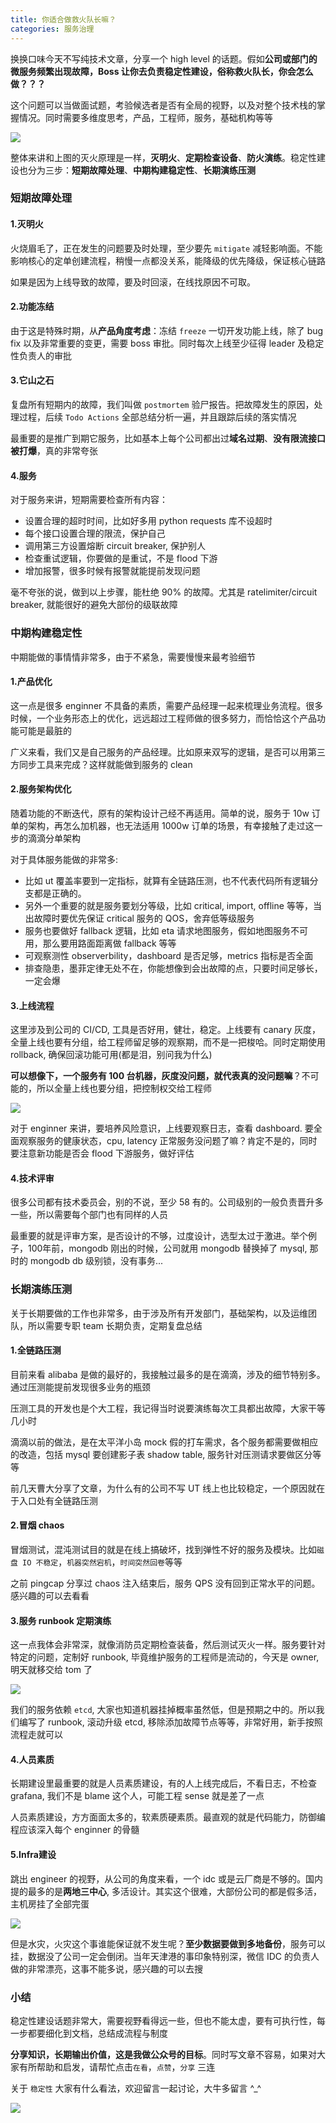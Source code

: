 ```yaml
---
title: 你适合做救火队长嘛？
categories: 服务治理
---
```


换换口味今天不写纯技术文章，分享一个 high level 的话题。假如**公司或部门的微服务频繁出现故障，Boss 让你去负责稳定性建设，俗称救火队长，你会怎么做？？？**

这个问题可以当做面试题，考验候选者是否有全局的视野，以及对整个技术栈的掌握情况。同时需要多维度思考，产品，工程师，服务，基础机构等等

![](https://gitee.com/dongzerun/images/raw/master/img/mie-huo-fire.jpg)

整体来讲和上图的灭火原理是一样，**灭明火**、**定期检查设备**、**防火演练**。稳定性建设也分为三步：**短期故障处理**、**中期构建稳定性**、**长期演练压测**

### 短期故障处理
#### 1.灭明火
火烧眉毛了，正在发生的问题要及时处理，至少要先 `mitigate` 减轻影响面。不能影响核心的定单创建流程，稍慢一点都没关系，能降级的优先降级，保证核心链路

如果是因为上线导致的故障，要及时回滚，在线找原因不可取。

#### 2.功能冻结
由于这是特殊时期，从**产品角度考虑**：冻结 `freeze` 一切开发功能上线，除了 bug fix 以及非常重要的变更，需要 boss 审批。同时每次上线至少征得 leader 及稳定性负责人的审批

#### 3.它山之石
复盘所有短期内的故障，我们叫做 `postmortem` 验尸报告。把故障发生的原因，处理过程，后续 `Todo Actions` 全部总结分析一遍，并且跟踪后续的落实情况

最重要的是推广到期它服务，比如基本上每个公司都出过**域名过期**、**没有限流接口被打爆**，真的非常夸张

#### 4.服务
对于服务来讲，短期需要检查所有内容：

* 设置合理的超时时间，比如好多用 python requests 库不设超时
* 每个接口设置合理的限流，保护自己
* 调用第三方设置熔断 circuit breaker, 保护别人
* 检查重试逻辑，你要做的是重试，不是 flood 下游
* 增加报警，很多时候有报警就能提前发现问题

毫不夸张的说，做到以上步骤，能杜绝 90% 的故障。尤其是 ratelimiter/circuit breaker, 就能很好的避免大部份的级联故障

### 中期构建稳定性
中期能做的事情情非常多，由于不紧急，需要慢慢来最考验细节

#### 1.产品优化
这一点是很多 enginner 不具备的素质，需要产品经理一起来梳理业务流程。很多时候，一个业务形态上的优化，远远超过工程师做的很多努力，而恰恰这个产品功能可能是最脏的

广义来看，我们又是自己服务的产品经理。比如原来双写的逻辑，是否可以用第三方同步工具来完成？这样就能做到服务的 clean

#### 2.服务架构优化
随着功能的不断迭代，原有的架构设计己经不再适用。简单的说，服务于 10w 订单的架构，再怎么加机器，也无法适用 1000w 订单的场景，有幸接触了走过这一步的滴滴分单架构

对于具体服务能做的非常多:

* 比如 ut 覆盖率要到一定指标，就算有全链路压测，也不代表代码所有逻辑分支都是正确的。
* 另外一个重要的就是服务要划分等级，比如 critical, import, offline 等等，当出故障时要优先保证 critical 服务的 QOS，舍弃低等级服务
* 服务也要做好 fallback 逻辑，比如 eta 请求地图服务，假如地图服务不可用，那么要用路面距离做 fallback 等等
* 可观察测性 observerbility，dashboard 是否足够，metrics 指标是否全面
* 排查隐患，墨菲定律无处不在，你能想像到会出故障的点，只要时间足够长，一定会爆

#### 3.上线流程
这里涉及到公司的 CI/CD, 工具是否好用，健壮，稳定。上线要有 canary 灰度，全量上线也要有分组，给工程师留足够的观察期，而不是一把梭哈。同时定期使用 rollback, 确保回滚功能可用(都是泪，别问我为什么)

**可以想像下，一个服务有 100 台机器，灰度没问题，就代表真的没问题嘛**？不可能的，所以全量上线也要分组，把控制权交给工程师

![](https://gitee.com/dongzerun/images/raw/master/img/ci-cd.png)

对于 enginner 来讲，要培养风险意识，上线要观察日志，查看 dashboard. 要全面观察服务的健康状态，cpu, latency 正常服务没问题了嘛？肯定不是的，同时要注意新功能是否会 flood 下游服务，做好评估

#### 4.技术评审
很多公司都有技术委员会，别的不说，至少 58 有的。公司级别的一般负责晋升多一些，所以需要每个部门也有同样的人员

最重要的就是评审方案，是否设计的不够，过度设计，选型太过于激进。举个例子，100年前，mongodb 刚出的时候，公司就用 mongodb 替换掉了 mysql, 那时的 mongodb db 级别锁，没有事务...

### 长期演练压测
关于长期要做的工作也非常多，由于涉及所有开发部门，基础架构，以及运维团队，所以需要专职 team 长期负责，定期复盘总结

#### 1.全链路压测
目前来看 alibaba 是做的最好的，我接触过最多的是在滴滴，涉及的细节特别多。通过压测能提前发现很多业务的瓶颈

压测工具的开发也是个大工程，我记得当时说要演练每次工具都出故障，大家干等几小时

滴滴以前的做法，是在太平洋小岛 mock 假的打车需求，各个服务都需要做相应的改造，包括 mysql 要创建影子表 shadow table, 服务针对压测请求要做区分等等

前几天曹大分享了文章，为什么有的公司不写 UT 线上也比较稳定，一个原因就在于入口处有全链路压测

#### 2.冒烟 chaos
冒烟测试，混沌测试目的就是在线上搞破坏，找到弹性不好的服务及模块。比如`磁盘 IO 不稳定`，`机器突然宕机`，`时间突然回卷`等等

之前 pingcap 分享过 chaos 注入结束后，服务 QPS 没有回到正常水平的问题。感兴趣的可以去看看

#### 3.服务 runbook 定期演练
这一点我体会非常深，就像消防员定期检查装备，然后测试灭火一样。服务要针对特定的问题，定制好 runbook, 毕竟维护服务的工程师是流动的，今天是 owner, 明天就移交给 tom 了

![](https://gitee.com/dongzerun/images/raw/master/img/runbook.png)

我们的服务依赖 `etcd`, 大家也知道机器挂掉概率虽然低，但是预期之中的。所以我们编写了 runbook, 滚动升级 etcd, 移除添加故障节点等等，非常好用，新手按照流程走就可以

#### 4.人员素质
长期建设里最重要的就是人员素质建设，有的人上线完成后，不看日志，不检查 grafana, 我们不是 blame 这个人，可能工程 sense 就是差了一点

人员素质建设，方方面面太多的，软素质硬素质。最直观的就是代码能力，防御编程应该深入每个 enginner 的骨髓

#### 5.Infra建设
跳出 engineer 的视野，从公司的角度来看，一个 idc 或是云厂商是不够的。国内提的最多的是**两地三中心**, 多活设计。其实这个很难，大部份公司的都是假多活，主机房挂了全部完蛋

![](https://gitee.com/dongzerun/images/raw/master/img/idc-duohuo.png)

但是水灾，火灾这个事谁能保证就不发生呢？**至少数据要做到多地备份**，服务可以挂，数据没了公司一定会倒闭。当年天津港的事印象特别深，微信 IDC 的负责人做的非常漂亮，这事不能多说，感兴趣的可以去搜


### 小结
稳定性建设话题非常大，需要视野看得远一些，但也不能太虚，要有可执行性，每一步都要细化到文档，总结成流程与制度

**分享知识，长期输出价值，这是我做公众号的目标**。同时写文章不容易，如果对大家有所帮助和启发，请帮忙点击`在看`，`点赞`，`分享` 三连

关于 `稳定性` 大家有什么看法，欢迎留言一起讨论，大牛多留言 ^_^

![](https://gitee.com/dongzerun/images/raw/master/img/dongzerun-weixin-code.png)